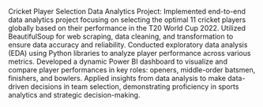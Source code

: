 Cricket Player Selection Data Analytics Project:
Implemented end-to-end data analytics project focusing on selecting the optimal 11 cricket players globally based on their performance in the T20 World Cup 2022.
Utilized BeautifulSoup for web scraping, data cleaning, and transformation to ensure data accuracy and reliability.
Conducted exploratory data analysis (EDA) using Python libraries to analyze player performance across various metrics.
Developed a dynamic Power BI dashboard to visualize and compare player performances in key roles: openers, middle-order batsmen, finishers, and bowlers.
Applied insights from data analysis to make data-driven decisions in team selection, demonstrating proficiency in sports analytics and strategic decision-making.